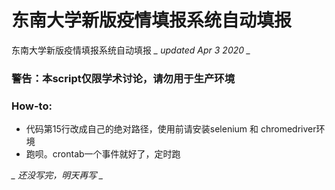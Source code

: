 # 东南大学新版疫情填报系统自动填报

东南大学新版疫情填报系统自动填报
*_ updated Apr 3 2020 _*

### 警告：本script仅限学术讨论，请勿用于生产环境
### How-to:
 - 代码第15行改成自己的绝对路径，使用前请安装selenium 和 chromedriver环境
 - 跑呗。crontab一个事件就好了，定时跑
 
 *_ 还没写完，明天再写 _*
